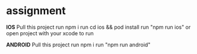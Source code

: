 # assignment

**IOS**
Pull this project
run npm i
run cd ios && pod install
run "npm run ios" or open project with your xcode to run

**ANDROID**
Pull this project
run npm i
run "npm run android"
